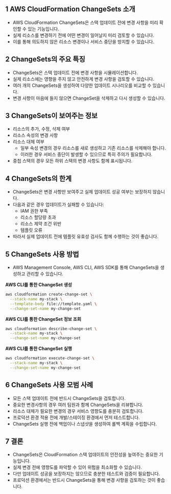 ## 1 AWS CloudFormation ChangeSets 소개

- AWS CloudFormation ChangeSets은 스택 업데이트 전에 변경 사항을 미리 확인할 수 있는 기능입니다.
- 실제 리소스를 변경하기 전에 어떤 변경이 일어날지 미리 검토할 수 있습니다.
- 이를 통해 의도하지 않은 리소스 변경이나 서비스 중단을 방지할 수 있습니다.



## 2 ChangeSets의 주요 특징

- ChangeSets은 스택 업데이트 전에 변경 사항을 시뮬레이션합니다.
- 실제 리소스에는 영향을 주지 않고 안전하게 변경 사항을 검토할 수 있습니다.
- 여러 개의 ChangeSets을 생성하여 다양한 업데이트 시나리오를 비교할 수 있습니다.
- 변경 사항이 마음에 들지 않으면 ChangeSet을 삭제하고 다시 생성할 수 있습니다.



## 3 ChangeSets이 보여주는 정보

- 리소스의 추가, 수정, 삭제 여부
- 리소스 속성의 변경 사항
- 리소스 대체 여부
	- 일부 속성 변경의 경우 리소스를 새로 생성하고 기존 리소스를 삭제해야 합니다.
	- 이러한 경우 서비스 중단이 발생할 수 있으므로 특히 주의가 필요합니다.
- 중첩 스택의 경우 모든 하위 스택의 변경 사항도 함께 표시됩니다.



## 4 ChangeSets의 한계

- ChangeSets은 변경 사항만 보여주고 실제 업데이트 성공 여부는 보장하지 않습니다.
- 다음과 같은 경우 업데이트가 실패할 수 있습니다:
	- IAM 권한 부족
	- 리소스 할당량 초과
	- 리소스 제약 조건 위반
	- 템플릿 오류
- 따라서 실제 업데이트 전에 템플릿 유효성 검사도 함께 수행하는 것이 좋습니다.



## 5 ChangeSets 사용 방법

- AWS Management Console, AWS CLI, AWS SDK를 통해 ChangeSets을 생성하고 관리할 수 있습니다.



**AWS CLI를 통한 ChangeSet 생성**

```bash
aws cloudformation create-change-set \
  --stack-name my-stack \
  --template-body file://template.yaml \
  --change-set-name my-change-set
```



**AWS CLI를 통한 ChangeSet 정보 조회**

```bash
aws cloudformation describe-change-set \
  --stack-name my-stack \
  --change-set-name my-change-set
```



**AWS CLI를 통한 ChangeSet 실행**

```bash
aws cloudformation execute-change-set \
  --stack-name my-stack \
  --change-set-name my-change-set
```



## 6 ChangeSets 사용 모범 사례

- 모든 스택 업데이트 전에 반드시 ChangeSets을 검토합니다.
- 중요한 변경사항의 경우 여러 팀원과 함께 ChangeSets을 리뷰합니다.
- 리소스 대체가 필요한 변경의 경우 서비스 영향도를 충분히 검토합니다.
- 프로덕션 환경 적용 전에 개발/스테이징 환경에서 먼저 테스트합니다.
- ChangeSets 실행 전에 백업이나 스냅샷을 생성하여 롤백 계획을 수립합니다.



## 7 결론

- ChangeSets은 CloudFormation 스택 업데이트의 안전성을 높여주는 중요한 기능입니다.
- 실제 변경 전에 영향도를 파악할 수 있어 위험을 최소화할 수 있습니다.
- 다만 업데이트 성공을 보장하지는 않으므로 충분한 테스트와 검증이 필요합니다.
- 프로덕션 환경에서는 반드시 ChangeSets을 통해 변경 사항을 검토하는 것이 좋습니다.